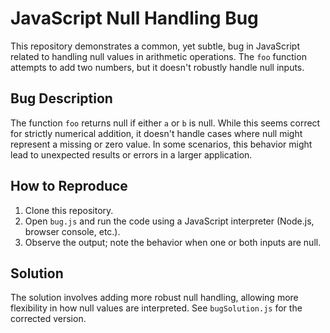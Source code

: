 # JavaScript Null Handling Bug

This repository demonstrates a common, yet subtle, bug in JavaScript related to handling null values in arithmetic operations.  The `foo` function attempts to add two numbers, but it doesn't robustly handle null inputs.

## Bug Description
The function `foo` returns null if either `a` or `b` is null. While this seems correct for strictly numerical addition, it doesn't handle cases where null might represent a missing or zero value.  In some scenarios, this behavior might lead to unexpected results or errors in a larger application.

## How to Reproduce
1. Clone this repository.
2. Open `bug.js` and run the code using a JavaScript interpreter (Node.js, browser console, etc.).
3. Observe the output; note the behavior when one or both inputs are null.

## Solution
The solution involves adding more robust null handling, allowing more flexibility in how null values are interpreted. See `bugSolution.js` for the corrected version.